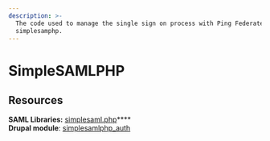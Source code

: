 ```yaml
---
description: >-
  The code used to manage the single sign on process with Ping Federate is
  simplesamphp.
---
```


# SimpleSAMLPHP

## Resources

**SAML Libraries:** [simplesaml.php](http://www.simplesamlphp.org)****\
**Drupal module**: [simplesamlphp\_auth](https://www.drupal.org/project/simplesamlphp\_auth)&#x20;
